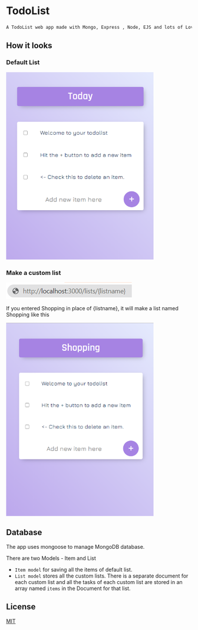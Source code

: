 # TodoList

```bash
A TodoList web app made with Mongo, Express , Node, EJS and lots of Love
```

## How it looks

### Default List
<img src="https://github.com/VpsOP/todo-list/blob/master/assets/images/todolist-default.png?raw=true" width="400">

### Make a custom list

<img src="https://github.com/VpsOP/todo-list/blob/master/assets/images/todolist-customname.png?raw=true">


If you entered Shopping in place of {listname}, it will make a list named Shopping like this  

<img src="https://github.com/VpsOP/todo-list/blob/master/assets/images/todolist-shopping.png?raw=true" width="400">


## Database

The app uses mongoose to manage MongoDB database.

There are two Models - Item and List
* ```Item model``` for saving all the items of default list.
* ```List model``` stores all the custom lists. There is a separate document for each custom list and all the tasks of each custom list are stored in an array named ```items``` in the Document for that list.

 
## License
[MIT](https://choosealicense.com/licenses/mit/)
